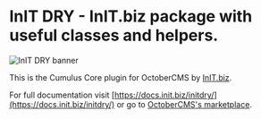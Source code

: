 # InIT DRY - InIT.biz package with useful classes and helpers. 
![InIT DRY banner](https://raw.githubusercontent.com/initbizlab/initbizlab.github.io/master/initdry/assets/images/initdry-banner.png)

This is the Cumulus Core plugin for OctoberCMS by [InIT.biz](https://www.init.biz).

For full documentation visit [https://docs.init.biz/initdry/](https://docs.init.biz/initdry/) or go to [OctoberCMS's marketplace](https://octobercms.com/plugin/initbiz-initdry).

